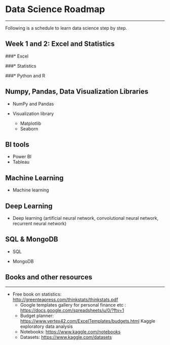 # Data Science Roadmap
----------------------------------------------

Following is a schedule to learn data science step by step.

## Week 1 and 2: Excel and Statistics

###* Excel 


###* Statistics 


###* Python and R
  
## Numpy, Pandas, Data Visualization Libraries  

* NumPy and Pandas

* Visualization library
	- Matplotlib
	- Seaborn 

## BI tools

* Power BI 
* Tableau

	
## Machine Learning

* Machine learning

## Deep Learning

* Deep learning	 (artificial neural network, convolutional neural network, recurrent neural network) 
  
## SQL & MongoDB

* SQL
  
* MongoDB 
  

  
## Books and other resources
--------------------------------------    
* Free book on statistics: http://greenteapress.com/thinkstats/thinkstats.pdf
	- Google templates gallery for personal finance etc : https://docs.google.com/spreadsheets/u/0/?ftv=1
	- Budget planner: https://www.vertex42.com/ExcelTemplates/budgets.html
Kaggle exploratory data analysis
	- Notebooks: https://www.kaggle.com/notebooks
	- Datasets: https://www.kaggle.com/datasets


